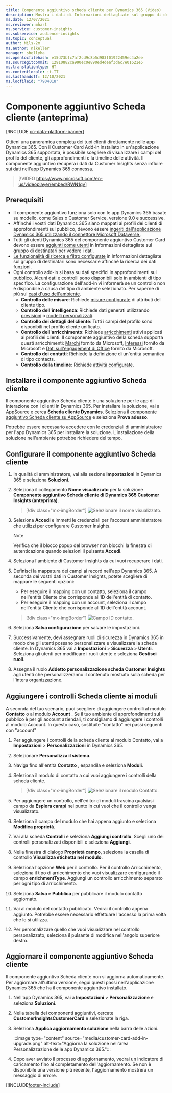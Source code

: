 ```yaml
---
title: Componente aggiuntivo scheda cliente per Dynamics 365 (Video)
description: Mostra i dati di Informazioni dettagliate sul gruppo di destinatari nelle app Dynamics 365 con questo componente aggiuntivo.
ms.date: 12/07/2021
ms.reviewer: mhart
ms.service: customer-insights
ms.subservice: audience-insights
ms.topic: conceptual
author: Nils-2m
ms.author: nikeller
manager: shellyha
ms.openlocfilehash: e15d73bfc7af2cd9c8b5d983f01922459ec4a2ee
ms.sourcegitcommit: 12910882ca990ec0e890ed4deaf3dac7e01621e5
ms.translationtype: HT
ms.contentlocale: it-IT
ms.lasthandoff: 12/10/2021
ms.locfileid: "7904018"
---
```

# <a name="customer-card-add-in-preview"></a>Componente aggiuntivo Scheda cliente (anteprima)

[!INCLUDE [cc-data-platform-banner](../includes/cc-data-platform-banner.md)]

Ottieni una panoramica completa dei tuoi clienti direttamente nelle app Dynamics 365. Con il Customer Card Add-in installato in un'applicazione Dynamics 365 supportata, è possibile scegliere di visualizzare i campi del profilo del cliente, gli approfondimenti e la timeline delle attività. Il componente aggiuntivo recupera i dati da Customer Insights senza influire sui dati nell'app Dynamics 365 connessa.

> [!VIDEO https://www.microsoft.com/en-us/videoplayer/embed/RWN1qv]

## <a name="prerequisites"></a>Prerequisiti

- Il componente aggiuntivo funziona solo con le app Dynamics 365 basate su modello, come Sales o Customer Service, versione 9.0 e successive.
- Affinché i vostri dati Dynamics 365 siano mappati ai profili dei clienti di approfondimenti sul pubblico, devono essere [ingeriti dall'applicazione Dynamics 365 utilizzando il connettore Microsoft Dataverse ](connect-power-query.md).
- Tutti gli utenti Dynamics 365 del componente aggiuntivo Customer Card devono essere [aggiunti come utenti](permissions.md) in Informazioni dettagliate sul gruppo di destinatari per vedere i dati.
- [Le funzionalità di ricerca e filtro configurate](search-filter-index.md) in Informazioni dettagliate sul gruppo di destinatari sono necessarie affinché la ricerca dei dati funzioni.
- Ogni controllo add-in si basa su dati specifici in approfondimenti sul pubblico. Alcuni dati e controlli sono disponibili solo in ambienti di tipo specifico. La configurazione dell'add-in vi informerà se un controllo non è disponibile a causa del tipo di ambiente selezionato. Per saperne di più sui [casi d'uso dell'ambiente](work-with-business-accounts.md).
  - **Controllo delle misure**: Richiede [misure configurate](measures.md) di attributi del cliente tipo.
  - **Controllo dell'intelligenza**: Richiede dati generati utilizzando [previsioni](predictions.md) o [modelli personalizzati](custom-models.md).
  - **Controllo dei dettagli del cliente**: Tutti i campi del profilo sono disponibili nel profilo cliente unificato.
  - **Controllo dell'arricchimento**: Richiede [arricchimenti](enrichment-hub.md) attivi applicati ai profili dei clienti. Il componente aggiuntivo della scheda supporta questi arricchimenti: [Marchi](enrichment-microsoft.md) fornito da Microsoft, [Interessi](enrichment-microsoft.md) fornito da Microsoft e [Dati sull'engagement di Office](enrichment-office.md) fornito da Microsoft.
  - **Controllo dei contatti**: Richiede la definizione di un'entità semantica di tipo contacts.
  - **Controllo della timeline**: Richiede [attività configurate](activities.md).

## <a name="install-the-customer-card-add-in"></a>Installare il componente aggiuntivo Scheda cliente

Il componente aggiuntivo Scheda cliente è una soluzione per le app di interazione con i clienti in Dynamics 365. Per installare la soluzione, vai a AppSource e cerca **Scheda cliente Dynamics**. Seleziona il [componente aggiuntivo Scheda cliente su AppSource](https://appsource.microsoft.com/product/dynamics-365/mscrm.dynamics_365_customer_insights_customer_card_addin?tab=Overview) e seleziona **Prova adesso**.

Potrebbe essere necessario accedere con le credenziali di amministratore per l'app Dynamics 365 per installare la soluzione. L'installazione della soluzione nell'ambiente potrebbe richiedere del tempo.

## <a name="configure-the-customer-card-add-in"></a>Configurare il componente aggiuntivo Scheda cliente

1. In qualità di amministratore, vai alla sezione **Impostazioni** in Dynamics 365 e seleziona **Soluzioni**.

1. Seleziona il collegamento **Nome visualizzato** per la soluzione **Componente aggiuntivo Scheda cliente di Dynamics 365 Customer Insights (anteprima)**.

   > [!div class="mx-imgBorder"]
   > ![Selezionare il nome visualizzato.](media/select-display-name.png "Seleziona il nome del display.")

1. Seleziona **Accedi** e immetti le credenziali per l'account amministratore che utilizzi per configurare Customer Insights.

   > [!NOTE]
   > Verifica che il blocco popup del browser non blocchi la finestra di autenticazione quando selezioni il pulsante **Accedi**.

1. Seleziona l'ambiente di Customer Insights da cui vuoi recuperare i dati.

1. Definisci la mappatura dei campi ai record nell'app Dynamics 365. A seconda dei vostri dati in Customer Insights, potete scegliere di mappare le seguenti opzioni:
   - Per eseguire il mapping con un contatto, seleziona il campo nell'entità Cliente che corrisponde all'ID dell'entità di contatto.
   - Per eseguire il mapping con un account, seleziona il campo nell'entità Cliente che corrisponde all'ID dell'entità account.

   > [!div class="mx-imgBorder"]
   > ![Campo ID contatto.](media/contact-id-field.png "Campo ID del contatto.")

1. Seleziona **Salva configurazione** per salvare le impostazioni.

1. Successivamente, devi assegnare ruoli di sicurezza in Dynamics 365 in modo che gli utenti possano personalizzare e visualizzare la scheda cliente. In Dynamics 365 vai a **Impostazioni** > **Sicurezza** > **Utenti**. Seleziona gli utenti per modificare i ruoli utente e seleziona **Gestisci ruoli**.

1. Assegna il ruolo **Addetto personalizzazione scheda Customer Insights** agli utenti che personalizzeranno il contenuto mostrato sulla scheda per l'intera organizzazione.

## <a name="add-customer-card-controls-to-forms"></a>Aggiungere i controlli Scheda cliente ai moduli

A seconda del tuo scenario, puoi scegliere di aggiungere controlli al modulo **Contatto** o al modulo **Account** . Se il tuo ambiente di approfondimenti sul pubblico è per gli account aziendali, ti consigliamo di aggiungere i controlli al modulo Account. In questo caso, sostituite "contatto" nei passi seguenti con "account"

1. Per aggiungere i controlli della scheda cliente al modulo Contatto, vai a **Impostazioni** > **Personalizzazioni** in Dynamics 365.

1. Selezionare **Personalizza il sistema**.

1. Naviga fino all'entità **Contatto** , espandila e seleziona **Moduli**.

1. Seleziona il modulo di contatto a cui vuoi aggiungere i controlli della scheda cliente.

    > [!div class="mx-imgBorder"]
    > ![Selezionare il modulo Contatto.](media/contact-active-forms.png "Selezionare Modulo di contatto.")

1. Per aggiungere un controllo, nell'editor di moduli trascina qualsiasi campo da **Esplora campi** nel punto in cui vuoi che il controllo venga visualizzato.

1. Seleziona il campo del modulo che hai appena aggiunto e seleziona **Modifica proprietà**.

1. Vai alla scheda **Controlli** e seleziona **Aggiungi controllo**. Scegli uno dei controlli personalizzati disponibili e seleziona **Aggiungi**.

1. Nella finestra di dialogo **Proprietà campo**, seleziona la casella di controllo **Visualizza etichetta nel modulo**.

1. Seleziona l'opzione **Web** per il controllo. Per il controllo Arricchimento, seleziona il tipo di arricchimento che vuoi visualizzare configurando il campo **enrichmentType**. Aggiungi un controllo arricchimento separato per ogni tipo di arricchimento.

1. Seleziona **Salva** e **Pubblica** per pubblicare il modulo contatto aggiornato.

1. Vai al modulo del contatto pubblicato. Vedrai il controllo appena aggiunto. Potrebbe essere necessario effettuare l'accesso la prima volta che lo si utilizza.

1. Per personalizzare quello che vuoi visualizzare nel controllo personalizzato, seleziona il pulsante di modifica nell'angolo superiore destro.

## <a name="upgrade-customer-card-add-in"></a>Aggiornare il componente aggiuntivo Scheda cliente

Il componente aggiuntivo Scheda cliente non si aggiorna automaticamente. Per aggiornare all'ultima versione, segui questi passi nell'applicazione Dynamics 365 che ha il componente aggiuntivo installato.

1. Nell'app Dynamics 365, vai a **Impostazioni** > **Personalizzazione** e seleziona **Soluzioni**.

1. Nella tabella dei componenti aggiuntivi, cercate **CustomerInsightsCustomerCard** e selezionate la riga.

1. Seleziona **Applica aggiornamento soluzione** nella barra delle azioni.

   :::image type="content" source="media/customer-card-add-in-upgrade.png" alt-text="Aggiorna la soluzione nell'area Personalizzazione delle app Dynamics 365.":::

1. Dopo aver avviato il processo di aggiornamento, vedrai un indicatore di caricamento fino al completamento dell'aggiornamento. Se non è disponibile una versione più recente, l'aggiornamento mostrerà un messaggio di errore.


[!INCLUDE[footer-include](../includes/footer-banner.md)]
